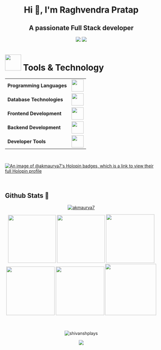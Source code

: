 <h1 align="center">Hi 👋, I'm Raghvendra Pratap</h1>
<h2 align="center"> A passionate Full Stack developer </h2>

<p align="center"> 
  <a href="https://www.linkedin.com/in/raghvendra-pratap-0ab685262/"><img src="https://img.shields.io/badge/LinkedIn-d5d5d5?style=for-the-badge&logo=linkedin&logoColor=0A0209"/></a>
  <a href="mailto:raghvendrapratap1552004@gmail.com"><img src="https://img.shields.io/badge/Gmail-d5d5d5?style=for-the-badge&logo=gmail&logoColor=0A0209" /></a>
</p>



<h1><img src="https://media.tenor.com/Pnb_hVWq2sgAAAAj/on-process-dig.gif" width="53" height="53"/> Tools & Technology</h1>
<table>
	<tr>
	<td><strong>Programming Languages</strong></td>
	<td><img height=40 src = "https://skillicons.dev/icons?i=c++,java,python,c&theme=dark"></td>
</tr>
<tr>
	<td><strong>Database Technologies</strong></td>
	<td><img height=40 src = "https://skillicons.dev/icons?i=firebase,aws,mysql,mongodb&theme=dark"></td>
</tr>
<tr>
	<td><strong>Frontend Development</strong></td>
	<td><img height=40 src = "https://skillicons.dev/icons?i=html,css,js,react" ></td>
</tr>
<tr>
	<td><strong>Backend Development</strong></td>
	<td><img height=40 src = "https://skillicons.dev/icons?i=mongodb,express,nodejs&theme=dark"></td>
</tr>

<tr>
	<td><strong>Developer Tools</strong></td>
	<td><img height=40 src = "https://skillicons.dev/icons?i=androidstudio,git,github,postman&theme=dark"></td>
</tr>

</table>

<br/>




[![An image of @akmaurya7's Holopin badges, which is a link to view their full Holopin profile](https://holopin.me/akmaurya7)](https://holopin.io/@akmaurya7)

<br/>

## Github Stats 🧊

<div align="center">

<p align="center">
  <a href="https://github-profile-trophy.vercel.app/?username=akmaurya7"><img src="https://github-profile-trophy.vercel.app/?username=akmaurya7&theme=radical" alt="akmaurya7"/></a>
</p>

<img height="158em" src="https://github-profile-summary-cards.vercel.app/api/cards/profile-details?username=raghvendra15042004&theme=radical">
<img height="158em" src="https://github-profile-summary-cards.vercel.app/api/cards/stats?username=raghvendra15042004&theme=radical">
<img height="160em" src="https://github-profile-summary-cards.vercel.app/api/cards/repos-per-language?username=raghvendra15042004&theme=radical">
<img height="160em" src="https://github-profile-summary-cards.vercel.app/api/cards/most-commit-language?username=raghvendra15042004&theme=radical">
<img height="160em" src="https://github-profile-summary-cards.vercel.app/api/cards/productive-time?username=raghvendra15042004&theme=radical&utcOffset=8">
<img height="169em" src="https://github-readme-stats.vercel.app/api?username=raghvendra15042004&theme=radical&hide_border=false&include_all_commits=false&count_private=false">


<br/>
<br/>
<br/>

<p align="center">
   <a>
     <p><img align="center" src="https://github-readme-streak-stats.herokuapp.com/?user=raghvendra15042004&theme=radical" alt="shivanshplays" /></p>
   </a>
</p>

<div align="center">
  <img src="https://github-readme-activity-graph.vercel.app/graph?username=raghvendra15042004&theme=synthwave-84&true&hide_border=true" />
</div>
